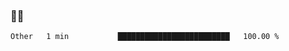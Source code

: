 ### 👨‍💻

<!--START_SECTION:waka-->

```text
Other   1 min           █████████████████████████   100.00 %
```

<!--END_SECTION:waka-->
